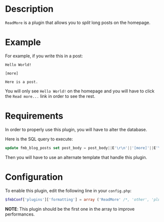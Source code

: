 # Description

`ReadMore` is a plugin that allows you to *split* long posts on the homepage.

# Example

For example, if you write this in a post:

```
Hello World!

[more]

Here is a post.
```

You will only see `Hello World!` on the homepage and you will have to click the `Read more...`
link in order to see the rest.

# Requirements

In order to properly use this plugin, you will have to alter the database.

Here is the SQL query to execute:

``` sql
update fmb_blog_posts set post_body = post_body||E'\r\n'||'[more]'||E'\r\n'||post_more;
```

Then you will have to use an alternate template that handle this plugin.

# Configuration

To enable this plugin, edit the following line in your `config.php`:

``` php
$fmbConf['plugins']['formatting'] = array ('ReadMore' /*, 'other', 'plugins' */);
```

**NOTE**: This plugin should be the first one in the array to improve performances.
